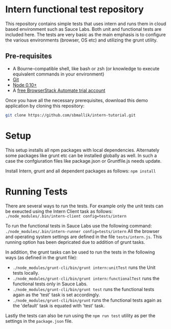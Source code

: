 # Intern functional test repository

This repository contains simple tests that uses intern and runs them in cloud based environment such as Sauce Labs. Both unit and functional tests are included here. The tests are very basic as the main emphasis is to configure the various environments (browser, OS etc) and utilizing the grunt utility. 

## Pre-requisites

* A Bourne-compatible shell, like bash or zsh (or knowledge to execute equivalent commands in your environment)
* [Git](http://gitscm.com/)
* [Node 0.10+](http://nodejs.org/)
* A [free BrowserStack Automate trial account](https://www.browserstack.com/users/sign_up)

Once you have all the necessary prerequisites, download this demo application by cloning this repository:

```bash
git clone https://github.com/sbmallik/intern-tutorial.git
```
# Setup

This setup installs all npm packages with local dependencies. Alternately some packages like grunt etc can be installed globally as well. In such a case the confgiuration files like package.json or Gruntfile.js needs update. 

Install Intern, grunt and all dependent packages as follows:
```npm install```

# Running Tests

There are several ways to run the tests. For example only the unit tests can be exeucted using the Intern Client task as follows:
```./node_modules/.bin/intern-client config=tests/intern```

To run the functional tests in Sauce Labs use the following command:
```./node_modules/.bin/intern-runner config=tests/intern```
All the browser and operating system settings are defined in the file `tests/intern.js`. This running option has been depricated due to addition of grunt tasks.

In addition, the grunt tasks can be used to run the tests in the following ways (as defined in the grunt file):
* `./node_modules/grunt-cli/bin/grunt intern:unitTest` runs the Unit tests locally.
* `./node_modules/grunt-cli/bin/grunt intern:functionalTest` runs the functional tests only in Sauce Labs.
* `./node_modules/grunt-cli/bin/grunt test` runs the functional tests again as the 'test' task is set accordingly.
* `./node_modules/grunt-cli/bin/grunt` runs the functional tests again as the 'default' task is equated with 'test' task.

Lastly the tests can also be run using the `npm run test` utility as per the settings in the `package.json` file. 
